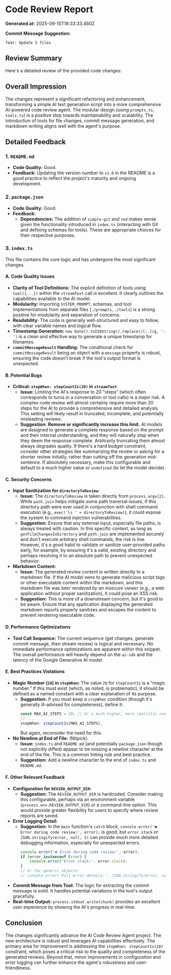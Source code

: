 # Code Review Report

**Generated at:** 2025-09-15T18:33:33.460Z

**Commit Message Suggestion:**
```
feat: Update 3 files
```

## Review Summary

Here's a detailed review of the provided code changes:

## Overall Impression

The changes represent a significant refactoring and enhancement, transforming a simple AI text generation script into a more comprehensive AI-powered code review agent. The modular design (using `prompts.ts`, `tools.ts`) is a positive step towards maintainability and scalability. The introduction of tools for file changes, commit message generation, and markdown writing aligns well with the agent's purpose.

## Detailed Feedback

### 1. `README.md`

*   **Code Quality:** Good.
*   **Feedback:** Updating the version number to `v1.0` in the README is a good practice to reflect the project's maturity and ongoing development.

### 2. `package.json`

*   **Code Quality:** Good.
*   **Feedback:**
    *   **Dependencies:** The addition of `simple-git` and `zod` makes sense given the functionality introduced in `index.ts` (interacting with Git and defining schemas for tools). These are appropriate choices for their respective purposes.

### 3. `index.ts`

This file contains the core logic and has undergone the most significant changes.

#### A. Code Quality Issues

*   **Clarity of Tool Definitions:** The explicit definition of tools using `tool({...})` within the `streamText` call is excellent. It clearly outlines the capabilities available to the AI model.
*   **Modularity:** Importing `SYSTEM_PROMPT`, schemas, and tool implementations from separate files (`./prompts`, `./tools`) is a strong positive for modularity and separation of concerns.
*   **Readability:** The code is generally well-structured and easy to follow, with clear variable names and logical flow.
*   **Timestamp Generation:** `new Date().toISOString().replace(/[:.]/g, '-')` is a clean and effective way to generate a unique timestamp for filenames.
*   **`commitMessageResult` Handling:** The conditional check for `commitMessageResult` being an object with a `message` property is robust, ensuring the code doesn't break if the tool's output format is unexpected.

#### B. Potential Bugs

*   **Critical: `stopWhen: stepCountIs(20)` in `streamText`**
    *   **Issue:** Limiting the AI's response to 20 "steps" (which often corresponds to turns in a conversation or tool calls) is a major risk. A complex code review will almost certainly require more than 20 steps for the AI to provide a comprehensive and detailed analysis. This setting will likely result in truncated, incomplete, and potentially misleading reviews.
    *   **Suggestion:** **Remove or significantly increase this limit.** AI models are designed to generate a complete response based on the prompt and their internal understanding, and they will naturally stop when they deem the response complete. Arbitrarily truncating them almost always degrades quality. If there's a hard budget constraint, consider other strategies like summarizing the review or asking for a shorter review initially, rather than cutting off the generation mid-sentence. If absolutely necessary, make this configurable and default to a much higher value or `undefined` (to let the model decide).

#### C. Security Concerns

*   **Input Sanitization for `directoryToReview`:**
    *   **Issue:** The `directoryToReview` is taken directly from `process.argv[2]`. While `path.join` helps mitigate some path traversal issues, if this directory path were ever used in conjunction with shell command execution (e.g., `exec('ls ' + directoryToReview)`), it could expose the system to command injection vulnerabilities.
    *   **Suggestion:** Ensure that any external input, especially file paths, is always treated with caution. In this specific context, as long as `getFileChangesInDirectory` and `path.join` are implemented securely and don't execute arbitrary shell commands, the risk is low. However, it's a good habit to validate or sanitize user-provided paths early, for example, by ensuring it's a valid, existing directory and perhaps resolving it to an absolute path to prevent unexpected behavior.
*   **Markdown Content:**
    *   **Issue:** The generated review content is written directly to a markdown file. If the AI model were to generate malicious script tags or other executable content within the markdown, and this markdown file was *later rendered by an insecure viewer* (e.g., a web application without proper sanitization), it could pose an XSS risk.
    *   **Suggestion:** This is more of a downstream concern, but it's good to be aware. Ensure that any application displaying the generated markdown reports properly sanitizes and escapes the content to prevent rendering executable code.

#### D. Performance Optimizations

*   **Tool Call Sequence:** The current sequence (get changes, generate commit message, then stream review) is logical and necessary. No immediate performance optimizations are apparent within this snippet. The overall performance will heavily depend on the `ai-sdk` and the latency of the Google Generative AI model.

#### E. Best Practices Violations

*   **Magic Number (`20`) in `stopWhen`:** The value `20` for `stepCountIs` is a "magic number." If this must exist (which, as noted, is problematic), it should be defined as a named constant with a clear explanation of its purpose.
    *   **Suggestion:** If you must keep a `stopWhen` condition (though it's generally ill-advised for completeness), define it:
        ```typescript
        const MAX_AI_STEPS = 20; // Or a much higher, more realistic number
        // ...
        stopWhen: stepCountIs(MAX_AI_STEPS),
        ```
        But again, reconsider the need for this.
*   **No Newline at End of File:** (Nitpick)
    *   **Issue:** `index.ts` and `README.md` (and potentially `package.json` though not explicitly diffed) appear to be missing a newline character at the end of the file. This is a common linting rule and best practice.
    *   **Suggestion:** Add a newline character to the end of `index.ts` and `README.md`.

#### F. Other Relevant Feedback

*   **Configuration for `REVIEW_OUTPUT_DIR`:**
    *   **Suggestion:** The `REVIEW_OUTPUT_DIR` is hardcoded. Consider making this configurable, perhaps via an environment variable (`process.env.REVIEW_OUTPUT_DIR`) or a command-line option. This would provide greater flexibility for users to specify where review reports are saved.
*   **Error Logging Detail:**
    *   **Suggestion:** In the `main` function's `catch` block, `console.error('❌ Error during code review:', error);` is good, but `error.stack` or `JSON.stringify(error, null, 2)` can provide much more detailed debugging information, especially for unexpected errors.
        ```typescript
        console.error('❌ Error during code review:', error);
        if (error instanceof Error) {
            console.error('Error stack:', error.stack);
        }
        // Or for generic objects:
        // console.error('Full error details:', JSON.stringify(error, null, 2));
        ```
*   **Commit Message from Tool:** The logic for extracting the commit message is solid. It handles potential variations in the tool's output gracefully.
*   **Real-time Output:** `process.stdout.write(chunk)` provides an excellent user experience by showing the AI's progress in real-time.

## Conclusion

The changes significantly advance the AI Code Review Agent project. The new architecture is robust and leverages AI capabilities effectively. The primary area for improvement is addressing the `stopWhen: stepCountIs(20)` constraint, which poses a critical risk to the quality and completeness of the generated reviews. Beyond that, minor improvements in configuration and error logging can further enhance the agent's robustness and user-friendliness.